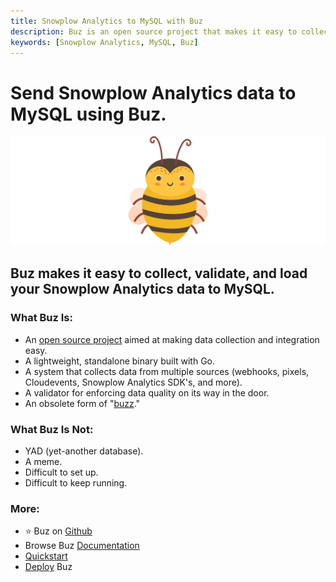 ```yaml
---
title: Snowplow Analytics to MySQL with Buz
description: Buz is an open source project that makes it easy to collect, validate, and load Snowplow Analytics data to MySQL.
keywords: [Snowplow Analytics, MySQL, Buz]
---
```


# Send Snowplow Analytics data to MySQL using Buz.

![buzz](../../../static/img/buzz.png)


## Buz makes it easy to collect, validate, and load your Snowplow Analytics data to MySQL.


### What Buz Is:

- An [open source project](https://github.com/silverton-io/buz) aimed at making data collection and integration easy.
- A lightweight, standalone binary built with Go.
- A system that collects data from multiple sources (webhooks, pixels, Cloudevents, Snowplow Analytics SDK's, and more).
- A validator for enforcing data quality on its way in the door.
- An obsolete form of "[buzz](https://www.merriam-webster.com/dictionary/buzz)."


### What Buz Is Not:

- YAD (yet-another database).
- A meme.
- Difficult to set up.
- Difficult to keep running.


### More:
- ⭐ Buz on [Github](https://github.com/silverton-io/buz)
- Browse Buz [Documentation](/)
- [Quickstart](/examples/quickstart)
- [Deploy](/category/deploying-buz) Buz
